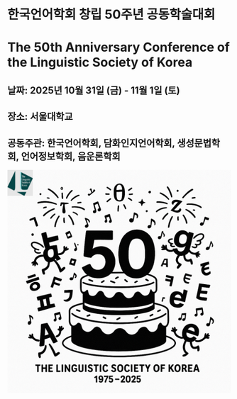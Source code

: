 # 한국언어학회 창립 50주년 공동학술대회

# The 50th Anniversary Conference of the Linguistic Society of Korea


## 날짜: 2025년 10월 31일 (금) - 11월 1일 (토)

## 장소: 서울대학교

## 공동주관: 한국언어학회, 담화인지언어학회, 생성문법학회, 언어정보학회, 음운론학회


![](/50th_logo.png)

